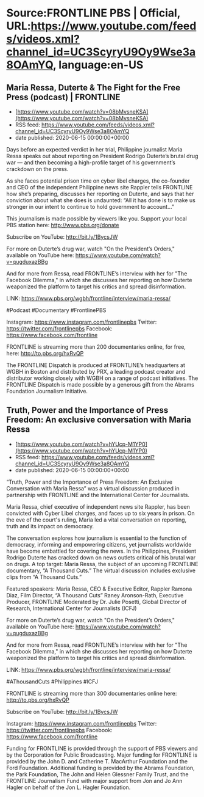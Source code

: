 # Source:FRONTLINE PBS | Official, URL:https://www.youtube.com/feeds/videos.xml?channel_id=UC3ScyryU9Oy9Wse3a8OAmYQ, language:en-US

## Maria Ressa, Duterte & The Fight for the Free Press (podcast) | FRONTLINE
 - [https://www.youtube.com/watch?v=08bMvsneKSA](https://www.youtube.com/watch?v=08bMvsneKSA)
 - RSS feed: https://www.youtube.com/feeds/videos.xml?channel_id=UC3ScyryU9Oy9Wse3a8OAmYQ
 - date published: 2020-06-15 00:00:00+00:00

Days before an expected verdict in her trial, Philippine journalist Maria Ressa speaks out about reporting on President Rodrigo Duterte’s brutal drug war — and then becoming a high-profile target of his government’s crackdown on the press. 

As she faces potential prison time on cyber libel charges, the co-founder and CEO of the independent Philippine news site Rappler tells FRONTLINE how she’s preparing, discusses her reporting on Duterte, and says that her conviction about what she does is undaunted: “All it has done is to make us stronger in our intent to continue to hold government to account…”

This journalism is made possible by viewers like you. Support your local PBS station here: http://www.pbs.org/donate

Subscribe on YouTube: http://bit.ly/1BycsJW

For more on Duterte’s drug war, watch "On the President’s Orders," available on YouTube here: https://www.youtube.com/watch?v=qugduxazBBg

And for more from Ressa, read FRONTLINE’s interview with her for "The Facebook Dilemma," in which she discusses her reporting on how Duterte weaponized the platform to target his critics and spread disinformation.

LINK: https://www.pbs.org/wgbh/frontline/interview/maria-ressa/

#Podcast #Documentary #FrontlinePBS 

Instagram: https://www.instagram.com/frontlinepbs
Twitter: https://twitter.com/frontlinepbs
Facebook: https://www.facebook.com/frontline

FRONTLINE is streaming more than 200 documentaries online, for free, here: http://to.pbs.org/hxRvQP 

The FRONTLINE Dispatch is produced at FRONTLINE’s headquarters at WGBH in Boston and distributed by PRX, a leading podcast creator and distributor working closely with WGBH on a range of podcast initiatives. The FRONTLINE Dispatch is made possible by a generous gift from the Abrams Foundation Journalism Initiative.

## Truth, Power and the Importance of Press Freedom: An exclusive conversation with Maria Ressa
 - [https://www.youtube.com/watch?v=hYUcp-M1YP0](https://www.youtube.com/watch?v=hYUcp-M1YP0)
 - RSS feed: https://www.youtube.com/feeds/videos.xml?channel_id=UC3ScyryU9Oy9Wse3a8OAmYQ
 - date published: 2020-06-15 00:00:00+00:00

“Truth, Power and the Importance of Press Freedom: An Exclusive Conversation with Maria Ressa” was a virtual discussion produced in partnership with FRONTLINE and the International Center for Journalists.

Maria Ressa, chief executive of independent news site Rappler, has been convicted with Cyber Libel charges, and faces up to six years in prison. On the eve of the court's ruling, Maria led a vital conversation on reporting, truth and its impact on democracy.

The conversation explores how journalism is essential to the function of democracy, informing and empowering citizens, yet journalists worldwide have become embattled for covering the news.  In the Philippines, President Rodrigo Duterte has cracked down on news outlets critical of his brutal war on drugs. A top target: Maria Ressa, the subject of an upcoming FRONTLINE documentary, “A Thousand Cuts.”  The virtual discussion includes exclusive clips from “A Thousand Cuts.”

Featured speakers:
Maria Ressa, CEO & Executive Editor, Rappler
Ramona Diaz, Film Director, “A Thousand Cuts”
Raney Aronson-Rath, Executive Producer, FRONTLINE
Moderated by Dr. Julie Posetti, Global Director of Research, International Center for Journalists (ICFJ)

For more on Duterte’s drug war, watch "On the President’s Orders," available on YouTube here: https://www.youtube.com/watch?v=qugduxazBBg

And for more from Ressa, read FRONTLINE’s interview with her for "The Facebook Dilemma," in which she discusses her reporting on how Duterte weaponized the platform to target his critics and spread disinformation.

LINK: https://www.pbs.org/wgbh/frontline/interview/maria-ressa/

#AThousandCuts #Philippines #ICFJ

FRONTLINE is streaming more than 300 documentaries online here: http://to.pbs.org/hxRvQP

Subscribe on YouTube: http://bit.ly/1BycsJW

Instagram: https://www.instagram.com/frontlinepbs
Twitter: https://twitter.com/frontlinepbs
Facebook: https://www.facebook.com/frontline

Funding for FRONTLINE is provided through the support of PBS viewers and by the Corporation for Public Broadcasting. Major funding for FRONTLINE is provided by the John D. and Catherine T. MacArthur Foundation and the Ford Foundation. Additional funding is provided by the Abrams Foundation, the Park Foundation, The John and Helen Glessner Family Trust, and the FRONTLINE Journalism Fund with major support from Jon and Jo Ann Hagler on behalf of the Jon L. Hagler Foundation.

